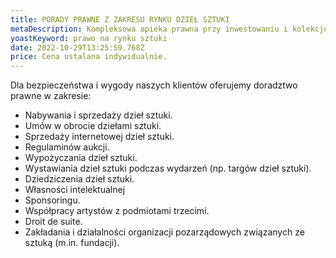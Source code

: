 ```yaml
---
title: PORADY PRAWNE Z ZAKRESU RYNKU DZIEŁ SZTUKI
metaDescription: Kompleksowa opieka prawna przy inwestowaniu i kolekcjonowaniu dzieł sztuki.
yoastKeyword: prawo na rynku sztuki
date: 2022-10-29T13:25:59.768Z
price: Cena ustalana indywidualnie.
---
```

Dla bezpieczeństwa i wygody naszych klientów oferujemy doradztwo prawne w zakresie:

* Nabywania i sprzedaży dzieł sztuki.
* Umów w obrocie dziełami sztuki.
* Sprzedaży internetowej dzieł sztuki.
* Regulaminów aukcji.
* Wypożyczania dzieł sztuki.
* Wystawiania dzieł sztuki podczas wydarzeń (np. targów dzieł sztuki).
* Dziedziczenia dzieł sztuki.
* Własności intelektualnej
* Sponsoringu.
* Współpracy artystów z podmiotami trzecimi.
* Droit de suite.
* Zakładania i działalności organizacji pozarządowych związanych ze sztuką (m.in. fundacji).